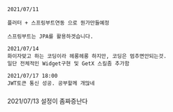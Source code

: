 ```
2021/07/11

플러터 + 스프링부트연동 으로 뭔가만들예정

스프링부트는 JPA를 활용하겟습니다.
```
```
2021/07/14
화이자맞고 하는 코딩이라 헤롱헤롱 하지만, 코딩은 멈추면안되는것.
일단 전체적인 Widget구현 및 GetX 스킬좀 추가함
```
```
2021/07/17 18:00
JWT토큰 통신 성공. 공부할께 개많네
```

###
2021/07/13
설정이 좀짜증난다
###
